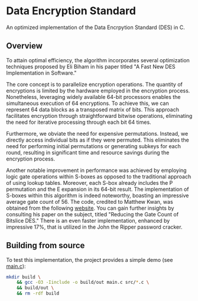 # Data Encryption Standard

An optimized implementation of the Data Encrpytion Standard (DES) in C.

## Overview

To attain optimal efficiency, the algorithm incorporates several optimization
techniques proposed by Eli Biham in his paper titled "A Fast New DES
Implementation in Software."

The core concept is to parallelize encryption operations. The quantity of
encryptions is limited by the hardware employed in the encryption process.
Nonetheless, leveraging widely available 64-bit processors enables the
simultaneous execution of 64 encryptions. To achieve this, we can represent 64
data blocks as a transposed matrix of bits. This approach facilitates encryption
through straightforward bitwise operations, eliminating the need for iterative
processing through each bit 64 times.

Furthermore, we obviate the need for expensive permutations. Instead, we
directly access individual bits as if they were permuted. This eliminates the
need for performing initial permutations or generating subkeys for each round,
resulting in significant time and resource savings during the encryption
process.

Another notable improvement in performance was achieved by employing logic gate
operations within S-boxes as opposed to the traditional approach of using lookup
tables. Moreover, each S-box already includes the P permutation and the E
expansion in its 64-bit result. The implementation of S-boxes within this
algorithm is indeed noteworthy, boasting an impressive average gate count of 56.
The code, credited to Matthew Kwan, was obtained from the following
[website](https://darkside.com.au/bitslice/). You can gain further insights by
consulting his paper on the subject, titled "Reducing the Gate Count of Bitslice
DES." There is an even faster implementation, enhanced by impressive 17%,
that is utilized in the John the Ripper password cracker.

## Building from source

To test this implementation, the project provides a simple demo (see
[main.c](https://github.com/byut/des/blob/main/main.c)):

```bash
mkdir build \
    && gcc -O3 -Iinclude -o build/out main.c src/*.c \
    && build/out \
    && rm -rdf build
```
